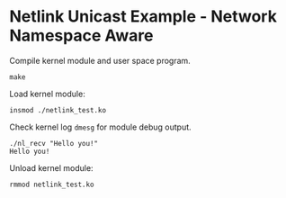 # Netlink Unicast Example - Network Namespace Aware

Compile kernel module and user space program.

```
make
```

Load kernel module:

```
insmod ./netlink_test.ko
```

Check kernel log `dmesg` for module debug output.

```
./nl_recv "Hello you!"
Hello you!
```

Unload kernel module:
```
rmmod netlink_test.ko
```
